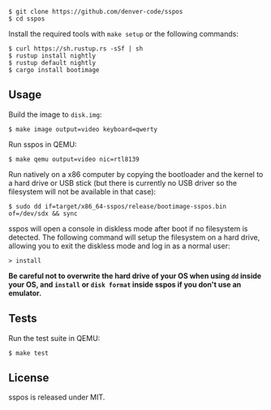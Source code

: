     $ git clone https://github.com/denver-code/sspos
    $ cd sspos

Install the required tools with `make setup` or the following commands:

    $ curl https://sh.rustup.rs -sSf | sh
    $ rustup install nightly
    $ rustup default nightly
    $ cargo install bootimage


## Usage

Build the image to `disk.img`:

    $ make image output=video keyboard=qwerty

Run sspos in QEMU:

    $ make qemu output=video nic=rtl8139

Run natively on a x86 computer by copying the bootloader and the kernel to a
hard drive or USB stick (but there is currently no USB driver so the filesystem
will not be available in that case):

    $ sudo dd if=target/x86_64-sspos/release/bootimage-sspos.bin of=/dev/sdx && sync

sspos will open a console in diskless mode after boot if no filesystem is
detected. The following command will setup the filesystem on a hard drive,
allowing you to exit the diskless mode and log in as a normal user:

    > install

**Be careful not to overwrite the hard drive of your OS when using `dd` inside
your OS, and `install` or `disk format` inside sspos if you don't use an
emulator.**


## Tests

Run the test suite in QEMU:

    $ make test


## License

sspos is released under MIT.
